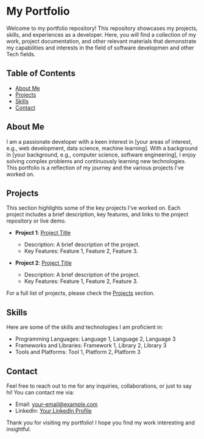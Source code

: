# My Portfolio

Welcome to my portfolio repository! This repository showcases my projects, skills, and experiences as a developer. Here, you will find a collection of my work, project documentation, and other relevant materials that demonstrate my capabilities and interests in the field of software developmen and other Tech fields.

## Table of Contents
- [About Me](#about-me)
- [Projects](#projects)
- [Skills](#skills)
- [Contact](#contact)

## About Me
I am a passionate developer with a keen interest in [your areas of interest, e.g., web development, data science, machine learning]. With a background in [your background, e.g., computer science, software engineering], I enjoy solving complex problems and continuously learning new technologies. This portfolio is a reflection of my journey and the various projects I've worked on.

## Projects
This section highlights some of the key projects I've worked on. Each project includes a brief description, key features, and links to the project repository or live demo.

- **Project 1**: [Project Title](link-to-repo)
  - Description: A brief description of the project.
  - Key Features: Feature 1, Feature 2, Feature 3.

- **Project 2**: [Project Title](link-to-repo)
  - Description: A brief description of the project.
  - Key Features: Feature 1, Feature 2, Feature 3.

For a full list of projects, please check the [Projects](link-to-projects-section) section.

## Skills
Here are some of the skills and technologies I am proficient in:
- Programming Languages: Language 1, Language 2, Language 3
- Frameworks and Libraries: Framework 1, Library 2, Library 3
- Tools and Platforms: Tool 1, Platform 2, Platform 3

## Contact
Feel free to reach out to me for any inquiries, collaborations, or just to say hi! You can contact me via:
- Email: [your-email@example.com](mailto:your-email@example.com)
- LinkedIn: [Your LinkedIn Profile](link-to-linkedin)

Thank you for visiting my portfolio! I hope you find my work interesting and insightful.
